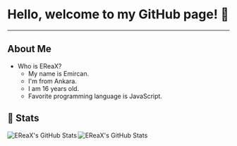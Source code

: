 # Hello, welcome to my GitHub page! 🏓

<hr>

## About Me
* Who is EReaX?
  * My name is Emircan.
  * I'm from Ankara.
  * I am 16 years old.
  * Favorite programming language is JavaScript.

## 📌 Stats

<img align="left" alt="EReaX's GitHub Stats" src="https://github-readme-stats.vercel.app/api?username=ereaxe&show_icons=true&theme=radical&custom_title=My%20GitHub%20Stats&cache_seconds=18000" />

<img align="center" alt="EReaX's GitHub Stats" src="https://github-readme-stats.vercel.app/api/top-langs/?username=ereaxe&langs_count=8" />
